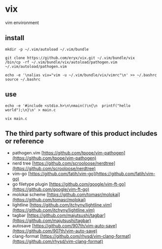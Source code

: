 # vix
vim environment


## install

``` shell
mkdir -p ~/.vim/autoload ~/.vim/bundle

git clone https://github.com/eryx/vix.git ~/.vim/bundle/vix
/bin/cp -rf ~/.vim/bundle/vix/autoload/pathogen.vim ~/.vim/autoload/pathogen.vim

echo -e '\nalias vix="vim -u ~/.vim/bundle/vix/vimrc"\n' >> ~/.bashrc
source ~/.bashrc
```


## use
``` shell
echo -e '#include <stdio.h>\n\nmain()\n{\n  printf("hello world");\n}\n' > main.c

vix main.c
```

## The third party software of this product includes or reference

* pathogen.vim [https://github.com/tpope/vim-pathogen](https://github.com/tpope/vim-pathogen)
* nerd tree [https://github.com/scrooloose/nerdtree](https://github.com/scrooloose/nerdtree)
* vim-go [https://github.com/fatih/vim-go](https://github.com/fatih/vim-go)
* go filetype plugin [https://github.com/google/vim-ft-go](https://github.com/google/vim-ft-go)
* molokai scheme [https://github.com/tomasr/molokai](https://github.com/tomasr/molokai)
* lightline [https://github.com/itchyny/lightline.vim](https://github.com/itchyny/lightline.vim)
* tagbar [https://github.com/majutsushi/tagbar](https://github.com/majutsushi/tagbar)
* autosave [https://github.com/907th/vim-auto-save](https://github.com/907th/vim-auto-save)
* clang-format [https://github.com/rhysd/vim-clang-format](https://github.com/rhysd/vim-clang-format)
